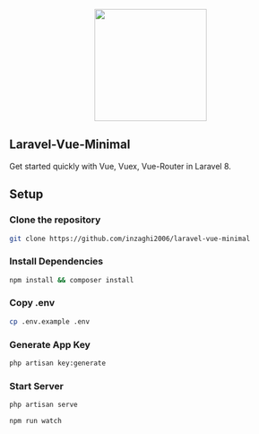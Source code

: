 <p align="center"><a href="https://laravel.com" target="_blank"><img src="https://raw.githubusercontent.com/MartinsOnuoha/laravel-vue-minimal/master/public/logo.png" width="200"></a></p>

## Laravel-Vue-Minimal

Get started quickly with Vue, Vuex, Vue-Router in Laravel 8.

## Setup

### Clone the repository

```bash
git clone https://github.com/inzaghi2006/laravel-vue-minimal
```

### Install Dependencies

```bash
npm install && composer install
```

### Copy .env

```bash
cp .env.example .env
```

### Generate App Key

```bash
php artisan key:generate
```

### Start Server

```bash
php artisan serve
```

```bash
npm run watch
```
